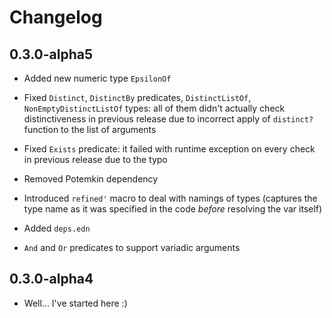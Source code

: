 # Changelog

## 0.3.0-alpha5

* Added new numeric type `EpsilonOf`

* Fixed `Distinct`, `DistinctBy` predicates, `DistinctListOf`,
  `NonEmptyDistinctListOf` types: all of them didn't actually check
  distinctiveness in previous release due to incorrect apply of `distinct?`
  function to the list of arguments

* Fixed `Exists` predicate: it failed with runtime exception on every check in
  previous release due to the typo

* Removed Potemkin dependency

* Introduced `refined'` macro to deal with namings of types (captures the type name
  as it was specified in the code *before* resolving the var itself)

* Added `deps.edn`

* `And` and `Or` predicates to support variadic arguments

## 0.3.0-alpha4

* Well... I've started here :)
